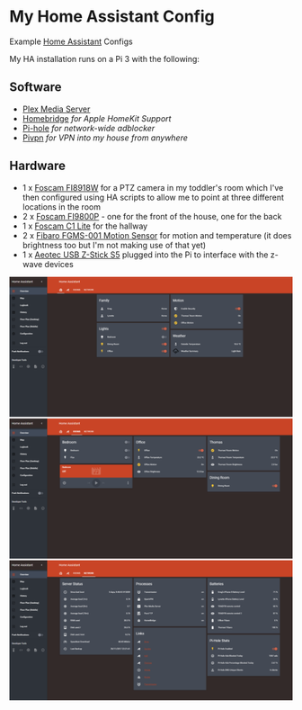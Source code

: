 # My Home Assistant Config
Example [Home Assistant](https://home-assistant.io) Configs

My HA installation runs on a Pi 3 with the following:

Software
--------
* [Plex Media Server](https://plex.tv)
* [Homebridge](https://github.com/nfarina/homebridge) *for Apple HomeKit Support*
* [Pi-hole](https://pi-hole.net/) *for network-wide adblocker*
* [Pivpn](http://www.pivpn.io/) *for VPN into my house from anywhere*

Hardware
--------
* 1 x [Foscam FI8918W](https://www.amazon.co.uk/gp/product/B0046710G6) for a PTZ camera in my toddler's room which I've then configured using HA scripts to allow me to point at three different locations in the room
* 2 x [Foscam FI9800P](https://www.amazon.co.uk/gp/product/B015STDPJ0) - one for the front of the house, one for the back
* 1 x [Foscam C1 Lite](https://www.amazon.co.uk/gp/product/B0196AN3IU) for the hallway
* 2 x [Fibaro FGMS-001 Motion Sensor](https://www.amazon.co.uk/gp/product/B00JHHNUPY/) for motion and temperature (it does brightness too but I'm not making use of that yet)
* 1 x [Aeotec USB Z-Stick S5](https://www.amazon.co.uk/gp/product/B00YETCNOE/ref=oh_aui_detailpage_o06_s00?ie=UTF8&psc=1) plugged into the Pi to interface with the z-wave devices

![UI](/images/home.png)
![UI](/images/rooms.png)
![UI](/images/network.png)
